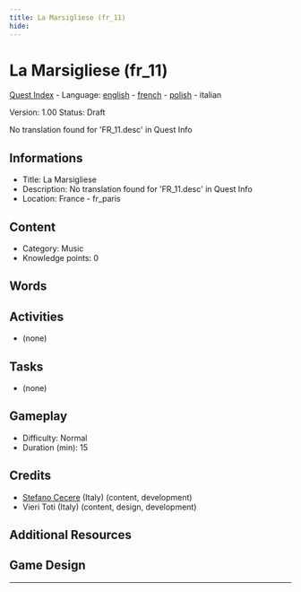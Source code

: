 ```yaml
---
title: La Marsigliese (fr_11)
hide:
---
```


# La Marsigliese (fr_11)
[Quest Index](./index.it.md) - Language: [english](./fr_11.md) - [french](./fr_11.fr.md) - [polish](./fr_11.pl.md) - italian

Version: 1.00
Status: Draft

No translation found for 'FR_11.desc' in Quest Info

## Informations

- Title: La Marsigliese
- Description: No translation found for 'FR_11.desc' in Quest Info
- Location: France - fr_paris
## Content
- Category: Music
- Knowledge points: 0
## Words
## Activities
- (none)

## Tasks
- (none)
## Gameplay
- Difficulty: Normal
- Duration (min): 15
## Credits
- [Stefano Cecere](https://stefanocecere.com) (Italy) (content, development)
- Vieri Toti (Italy) (content, design, development)

## Additional Resources

## Game Design


---

